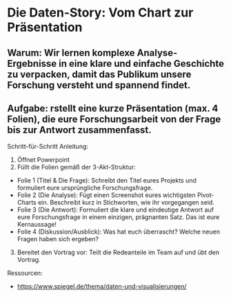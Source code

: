 # Die Daten-Story: Vom Chart zur Präsentation

## Warum: Wir lernen komplexe Analyse-Ergebnisse in eine klare und einfache Geschichte zu verpacken, damit das Publikum unsere Forschung versteht und spannend findet.

## Aufgabe: rstellt eine kurze Präsentation (max. 4 Folien), die eure Forschungsarbeit von der Frage bis zur Antwort zusammenfasst.

Schritt-für-Schritt Anleitung:
1. Öffnet Powerpoint
2. Füllt die Folien gemäß der 3-Akt-Struktur:
* Folie 1 (Titel & Die Frage): Schreibt den Titel eures Projekts und formuliert eure ursprüngliche Forschungsfrage.
* Folie 2 (Die Analyse): Fügt einen Screenshot eures wichtigsten Pivot-Charts ein. Beschreibt kurz in Stichworten, wie ihr vorgegangen seid.
* Folie 3 (Die Antwort): Formuliert die klare und eindeutige Antwort auf eure Forschungsfrage in einem einzigen, prägnanten Satz. Das ist eure Kernaussage!
* Folie 4 (Diskussion/Ausblick): Was hat euch überrascht? Welche neuen Fragen haben sich ergeben?
3. Bereitet den Vortrag vor: Teilt die Redeanteile im Team auf und übt den Vortrag.

Ressourcen:
* https://www.spiegel.de/thema/daten-und-visualisierungen/

